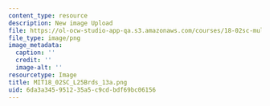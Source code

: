 ```yaml
---
content_type: resource
description: New image Upload
file: https://ol-ocw-studio-app-qa.s3.amazonaws.com/courses/18-02sc-multivariable-calculus-fall-2010/6da3a345951235a5c9cdbdf69bc06156_MIT18_02SC_L25Brds_13a.png
file_type: image/png
image_metadata:
  caption: ''
  credit: ''
  image-alt: ''
resourcetype: Image
title: MIT18_02SC_L25Brds_13a.png
uid: 6da3a345-9512-35a5-c9cd-bdf69bc06156
---
```

